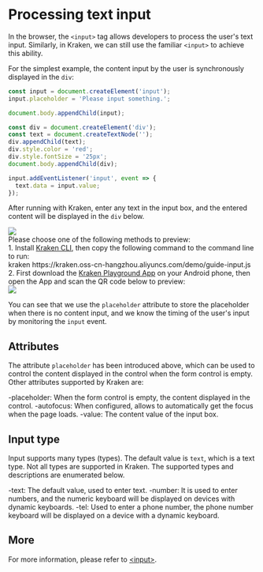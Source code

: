 # Processing text input

In the browser, the `<input>` tag allows developers to process the user's text input. Similarly, in Kraken, we can still use the familiar `<input>` to achieve this ability.

For the simplest example, the content input by the user is synchronously displayed in the `div`:

```js
const input = document.createElement('input');
input.placeholder = 'Please input something.';

document.body.appendChild(input);

const div = document.createElement('div');
const text = document.createTextNode('');
div.appendChild(text);
div.style.color = 'red';
div.style.fontSize = '25px';
document.body.appendChild(div);

input.addEventListener('input', event => {
  text.data = input.value;
});
```

After running with Kraken, enter any text in the input box, and the entered content will be displayed in the `div` below.

<div className="code-preview">
  <img className="preview-image" src="https://img.alicdn.com/imgextra/i3/O1CN01YAc3w11khyW4hpoYR_!!6000000004716-2-tps-360-662.png" />

  <div className="preview-tips">
    <div className="preview-title">
      Please choose one of the following methods to preview:
    </div>
    <div className="preview-row">
      <div>
        1. Install <a href="/guide#快 Experience-kraken">Kraken CLI</a>, then copy the following command to the command line to run:
      </div>
      <div className="preview-code">
        kraken https://kraken.oss-cn-hangzhou.aliyuncs.com/demo/guide-input.js
      </div>
    </div>
    <div className="preview-row">
      <div>
        2. First download the <a href="/guide#kraken-playground" >Kraken Playground App</a> on your Android phone, then open the App and scan the QR code below to preview:
      </div>
      <img className="preview-qrcode" src="https://img.alicdn.com/imgextra/i4/O1CN01xYDF611nA20oVARrf_!!6000000005048-2-tps-400-400.png" />
    </div>
  </div>
</div>

You can see that we use the `placeholder` attribute to store the placeholder when there is no content input, and we know the timing of the user's input by monitoring the `input` event.

## Attributes

The attribute `placeholder` has been introduced above, which can be used to control the content displayed in the control when the form control is empty. Other attributes supported by Kraken are:

-placeholder: When the form control is empty, the content displayed in the control.
-autofocus: When configured, allows to automatically get the focus when the page loads.
-value: The content value of the input box.

## Input type

Input supports many types (types). The default value is `text`, which is a text type. Not all types are supported in Kraken. The supported types and descriptions are enumerated below.

-text: The default value, used to enter text.
-number: It is used to enter numbers, and the numeric keyboard will be displayed on devices with dynamic keyboards.
-tel: Used to enter a phone number, the phone number keyboard will be displayed on a device with a dynamic keyboard.

## More

For more information, please refer to [\<input\>](https://developer.mozilla.org/zh-CN/docs/Web/HTML/Element/Input).
